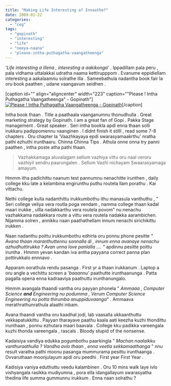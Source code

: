 ```yaml
---
title: "Making Life Interesting a? Innaathe?"
date: 2009-01-22
categories: 
  - "ceg"
tags: 
  - "gopinath"
  - "interesting"
  - "life"
  - "neeya-naana"
  - "please-intha-puthagatha-vaangatheenga"
---
```


_'Life interesting a illena , interesting a aakikonga_' . Ippadillam pala peru , pala vidhama uttalakkai udratha naama kettirupppom . Evanume eppidiellam interesting a aakalaamnu solrathe illa . Sameebathula nadantha book fair la oru book paathen , udane vaangavum seidhen .

\[caption id="" align="aligncenter" width="223" caption=""Please ! Intha Puthagatha Vaangatheenga" - Gopinath"\][![Please ! Intha Puthagatha Vaangatheenga - Gopinath](images/2e4djt3.jpg "Please ! Intha Puthagatha Vaangatheenga - Gopinath")](http://i39.tinypic.com/2e4djt3.jpg)\[/caption\]

Intha book thaan . Title a paathaala vaanganumnu thonudhulla . Great marketing strategy by Gopinath. I am a great fan of Gopi . Pakka Stage management . Great speaker . Seri intha bookla apdi enna thaan solli irukkaru padippomennu vaanginen . I didnt finish it stilll , read some 7-8 chapters . Oru chapter la 'Vaazhkayaya epdi swarasyamaakrthu' nratha pathi ezhuthi irunthaaru. Chinna Chinna Tips . Athula onne onna try panni paathen , intha poste atha pathi thaan.

> Vazhakkamaga aluvalagam sellum vazhiya vittu oru naal veroru vazhiyil sendru paarungalen . Sellum Vazhi nichayam Swaarasyamaga amayum.

Hmmm itha padichittu naanum test pannumnu nenachitte irunthen , daily college kku late a kelambina engirunthu puthu routela llam porathu . Kai vittachu.

Nethi college kulla nadanthittu irukkumbothu ithu manasula vanthuthu , " Seri college veliya vera routla poga vendam , namma college thaan kadal maari irukke , ullla nadakkarthu vera routela povom" nu nenachu vazhakkama nadakkara route a vittu vera routela nadakka aarambichen. Nijamma solren , annikku naan paathathellam innum nenachi sirichikittu irukken .

Naan nadanthu poittu irukkumbothu edhirla oru ponnu phone pesitte _" Avana thaan maranthuttennu sonnalla di , innum enna avanaye nenachu azhudhuttirukka ? Avan unna love panlalla .... "_ apdinnu pesitte poittu iruntha . Hmmm yevan kandan iva antha payyana correct panna plan pottirukkalo ennnavo .

Apparam oorathula rendu pasanga . First yr a thaan irukkanum . Laptop a oru angle a vechittu screen a '_baaannu_' paathutte irunthaanunga . Patta pagalla opena enna kadraaviya paathuttu irunthanungalo.

Hmmm avangala thaandi vantha oru payyan phonela " _Ammaaa , Computer Science **and** Engineering nu podumma , Verum Computer Science Engineering nu potta thirumba anuppiduvaanga_" . Ammaava merathrathunrathula alaathi inbam.

Avana thaandi vantha oru kaadhal jodi, lab vaasalla ukkaanthuttu vekkapatukkittu . Payyan tharayave paathu kaala aati keezha kuzhi thondittu irunthaan , ponnu ezhutara maari baavala . College kku padikka vareengala kuzhi thonda vareengala , rascals . Bloody stupid of the nonsense.

Kadaisiya vandiya edukka pogumbothu paarkingla " _Machan naalaikku vanthuraathulla ? Vandha avlo thaan , enna veetla sekkamaathanga_ " nnu result varatha pathi moonu pasanga mummurama pesittu irunthaanga . Ovvaruthaan moonjulayum apdi oru peedhi . First year First Year .

Kadisiya vaniya eduthuttu veedu kalambinen . Oru 10 mins walk laye ivlo vishyangala rasikka mudiyumna , pora ella idangallayum swarasyatha thedina life summa gummunnu irukkum . Enna naan solrathu ?
